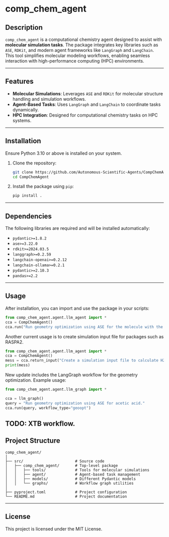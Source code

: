 # comp_chem_agent

## Description

`comp_chem_agent` is a computational chemistry agent designed to assist with **molecular simulation tasks**. The package integrates key libraries such as `ASE`, `RDKit`, and modern agent frameworks like `LangGraph` and `LangChain`. This tool simplifies molecular modeling workflows, enabling seamless interaction with high-performance computing (HPC) environments.

---

## Features

- **Molecular Simulations**: Leverages `ASE` and `RDKit` for molecular structure handling and simulation workflows.
- **Agent-Based Tasks**: Uses `LangGraph` and `LangChain` to coordinate tasks dynamically.
- **HPC Integration**: Designed for computational chemistry tasks on HPC systems.

---

## Installation

Ensure Python 3.10 or above is installed on your system.

1. Clone the repository:

   ```bash
   git clone https://github.com/Autonomous-Scientific-Agents/CompChemAgent.git
   cd CompChemAgent
   ```

2. Install the package using `pip`:

   ```bash
   pip install .
   ```

---

## Dependencies

The following libraries are required and will be installed automatically:

- `pydantic>=1.8.2`
- `ase>=3.22.0`
- `rdkit>=2024.03.5`
- `langgraph>=0.2.59`
- `langchain-openai>=0.2.12`
- `langchain-ollama>=0.2.1`
- `pydantic>=2.10.3`
- `pandas>=2.2`

---

## Usage

After installation, you can import and use the package in your scripts:

```python
from comp_chem_agent.agent.llm_agent import *
cca = CompChemAgent()
cca.run("Run geometry optimization using ASE for the molecule with the smiles c1ccccc1 using your available tools.")
```

Another current usage is to create simulation input file for packages such as RASPA2.

```python
from comp_chem_agent.agent.llm_agent import *
cca = CompChemAgent()
mess = cca.return_input("Create a simulation input file to calculate H2 adsorption in a MOF named IRMOF1.cif at 77K and 100 bar using a 2 3 4 unit cell")
print(mess)
```

New update includes the LangGraph workflow for the geometry optimization. Example usage:

```python
from comp_chem_agent.agent.llm_graph import *

cca = llm_graph()
query = "Run geometry optimization using ASE for acetic acid."
cca.run(query, workflow_type="geoopt")
```

TODO: XTB workflow.
---

## Project Structure

```
comp_chem_agent/
│
├── src/                       # Source code
│   ├── comp_chem_agent/       # Top-level package
│   │   ├── tools/             # Tools for molecular simulations
│   │   ├── agent/             # Agent-based task management
│   │   ├── models/            # Different Pydantic models
│   │   └── graphs/            # Workflow graph utilities
│
├── pyproject.toml             # Project configuration
└── README.md                  # Project documentation
```

---

## License

This project is licensed under the MIT License.
